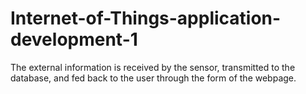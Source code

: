 # Internet-of-Things-application-development-1
The external information is received by the sensor, transmitted to the database, and fed back to the user through the form of the webpage.
